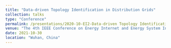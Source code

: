 ```yaml
---
title: "Data-driven Topology Identification in Distribution Grids"
collection: talks
type: "Conference"
permalink: /presentations/2020-10-EI2-Data-driven Topology Identification in Distribution Grids
venue: "The 4th IEEE Conference on Energy Internet and Energy System Integration"
date: 2021-10-30
location: "Wuhan, China"
---
```

